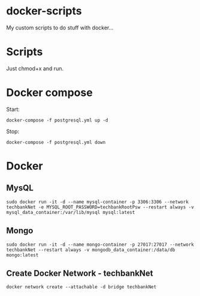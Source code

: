 # docker-scripts
My custom scripts to do stuff with docker...

# Scripts
Just chmod+x and run.

# Docker compose
Start:
```
docker-compose -f postgresql.yml up -d
```
Stop:
```
docker-compose -f postgresql.yml down
```


# Docker

## MysQL
```
sudo docker run -it -d --name mysql-container -p 3306:3306 --network techbankNet -e MYSQL_ROOT_PASSWORD=techbankRootPsw --restart always -v mysql_data_container:/var/lib/mysql mysql:latest
```

## Mongo
```
sudo docker run -it -d --name mongo-container -p 27017:27017 --network techbankNet --restart always -v mongodb_data_container:/data/db mongo:latest
```

## Create Docker Network - techbankNet 
```
docker network create --attachable -d bridge techbankNet
```
